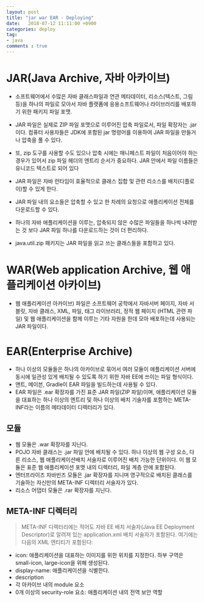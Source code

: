 ```yaml
---
layout: post
title: "jar war EAR - Deploying"
date:   2018-07-12 11:11:00 +0900
categories: deploy
tag:
- java
comments : true
---
```


# JAR(Java Archive, 자바 아카이브)

* 소프트웨어에서 수많은 자바 클래스파일과 연관 메타데이터, 리소스(텍스트, 그림 등)을 하나의 파일로 모아서 자바 플랫폼에 응용소프트웨어나 라이브러리를 배포하기 위한 패키지 파일 포맷.

* JAR 파일은 실제로 ZIP 파일 포맷으로 이루어진 압축 파일로서, 파일 확장자는 .jar이다. 컴퓨터 사용자들은 JDK에 포함된 jar 명령어를 이용하여 JAR 파일을 만들거나 압축을 풀 수 있다.
* 또, zip 도구를 사용할 수도 있으나 압축 시에는 매니페스트 파일이 처음이어야 하는 경우가 있어서 zip 파일 헤더의 엔트리 순서가 중요하다. JAR 안에서 파일 이름들은 유니코드 텍스트로 되어 있다
* JAR 파일은 자바 런타임이 효율적으로 클래스 집합 및 관련 리소스를 배치(디플로이)할 수 있게 한다.
* JAR 파일 내의 요소들은 압축할 수 있고 한 차례의 요청으로 애플리케이션 전체를 다운로드할 수 있다.
* 하나의 자바 애플리케이션을 이루는, 압축되지 않은 수많은 파일들을 하나씩 내려받는 것 보다 JAR 파일 하나를 다운로드하는 것이 더 편리하다.
* java.util.zip 패키지는 JAR 파일을 읽고 쓰는 클래스들을 포함하고 있다.

# WAR(Web application Archive, 웹 애플리케이션 아카이브)

* 웹 애플리케이션 아카이브) 파일은 소프트웨어 공학에서 자바서버 페이지, 자바 서블릿, 자바 클래스, XML, 파일, 태그 라이브러리, 정적 웹 페이지 (HTML 관련 파일) 및 웹 애플리케이션을 함께 이루는 기타 자원을 한데 모아 배포하는데 사용되는 JAR 파일이다.

# EAR(Enterprise Archive)

* 하나 이상의 모듈들은 하나의 아카이브로 묶어서 여러 모듈이 애플리케이션 서버에 동시에 일관성 있게 배치될 수 있도록 하기 위한 자바 EE에 쓰이는 파일 형식이다.
* 앤트, 메이븐, Gradle이 EAR 파일을 빌드하는데 사용될 수 있다.
* EAR 파일은 .ear 확장자를 가진 표준 JAR 파일(ZIP 파일)이며, 애플리케이션 모듈을 대표하는 하나 이상의 엔트리 및 하나 이상의 배치 기술자를 포함하는 META-INF라는 이름의 메타데이터 디렉터리가 있다.

## 모듈

+ 웹 모듈은 .war 확장자를 지닌다.
+ POJO 자바 클래스는 .jar 파일 안에 배치될 수 있다. 하나 이상의 웹 구성 요소, 다른 리소스, 웹 애플리케이션배치 서술자로 이루어진 배치 가능한 단위이다. 이 웹 모듈은 표준 웹 애플리케이션 포맷 내의 디렉터리, 파일 계층 안에 포함된다.
+ 엔터프라이즈 자바빈즈 모듈은 .jar 확장자를 지니며 영구적으로 배치된 클래스를 기술하는 자신만의 META-INF 디렉터리 서술자가 있다.
+ 리소스 어댑터 모듈은 .rar 확장자를 지닌다.

## META-INF 디렉터리

 > META-INF 디렉터리에는 적어도 자바 EE 배치 서술자(Java EE Deployment Descriptor)로 알려져 있는 application.xml 배치 서술자가 포함된다. 여기에는 다음의 XML 엔티티가 포함된다:

* icon: 애플리케이션을 대표하는 이미지를 위한 위치를 지정한다. 하부 구역은 small-icon, large-icon을 위해 생성된다.
* display-name: 애플리케이션을 식별한다.
* description
* 각 아카이브 내의 module 요소
* 0개 이상의 security-role 요소: 애플리케이션 내의 전역 보안 역할
